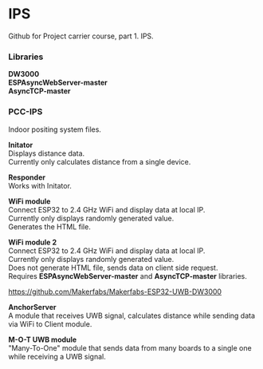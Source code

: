 # IPS
Github for Project carrier course, part 1. IPS.

### Libraries  

**DW3000**  
**ESPAsyncWebServer-master**  
**AsyncTCP-master**  


### PCC-IPS  

Indoor positing system files.

**Initator**  
Displays distance data.  
Currently only calculates distance from a single device.


**Responder**  
Works with Initator.  

**WiFi module**  
Connect ESP32 to 2.4 GHz WiFi and display data at local IP.  
Currently only displays randomly generated value.  
Generates the HTML file.

**WiFi module 2**  
Connect ESP32 to 2.4 GHz WiFi and display data at local IP.  
Currently only displays randomly generated value.  
Does not generate HTML file, sends data on client side request.  
Requires **ESPAsyncWebServer-master** and **AsyncTCP-master** libraries.

https://github.com/Makerfabs/Makerfabs-ESP32-UWB-DW3000

**AnchorServer**  
A module that receives UWB signal, calculates distance while sending data via WiFi to Client module.

**M-O-T UWB module**  
"Many-To-One" module that sends data from many boards to a single one while receiving a UWB signal.






